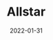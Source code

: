 ---
title: Allstar
date: '2022-01-31'
area: inprogress
subdomain: Physical Activity
authors:
  - authorimage: /images/uploads/katlee.jpg
    authorname: 'Kevin Volpp, MD'
    authorrole: Co-PI
  - authorimage: /images/uploads/srinivas.jpg
    authorname: 'Alex Fanaroff, MD'
    authorrole: Co-PI
summary: >-
  This study employs gamification to increase physical activity among Black and Hispanic breast and prostate cancer survivors across three sites: Penn Medicine, City of Hope and Montefiore.
features:
  - feature: Fitbit Integration
  - feature: Access Groups
  - feature: Gamification
spotlight: false
condition: Prostate Cancer
intervention: Gamification
outcome: Increasing physical activity in prostate cancer survivors
dedicatedpage: false
externalurl: 
label: Research 
image: /images/dailycheckin2.jpg
---